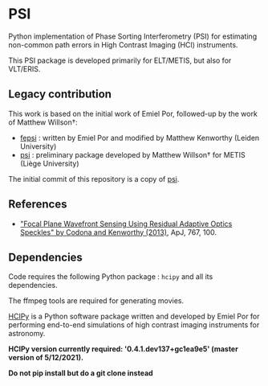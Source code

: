# PSI
Python implementation of Phase Sorting Interferometry (PSI) for estimating non-common path errors in High Contrast Imaging (HCI) instruments.

This PSI package is developed primarily for ELT/METIS, but also for VLT/ERIS.


## Legacy contribution
This work is based on the initial work of Emiel Por, followed-up by the work of Matthew Willson†:
- [fepsi](https://github.com/mkenworthy/fepsi) : written by Emiel Por and modified by Matthew Kenworthy (Leiden University)
- [psi](https://github.com/mwillson-astro/PSI/tree/master) : preliminary package developed by Matthew Willson† for METIS (Liège University)

The initial commit of this repository is a copy of [psi](https://github.com/mwillson-astro/PSI/tree/master).

## References
- ["Focal Plane Wavefront Sensing Using Residual Adaptive Optics Speckles" by Codona and Kenworthy (2013)](https://iopscience.iop.org/article/10.1088/0004-637X/767/2/100),  ApJ, 767, 100.

## Dependencies

Code requires the following Python package : `hcipy` and all its dependencies.

The ffmpeg tools are required for generating movies.

[HCIPy](https://github.com/ehpor/hcipy) is a Python software package written and developed by Emiel Por for performing end-to-end simulations of high contrast imaging instruments for astronomy.

**HCIPy version currently required: '0.4.1.dev137+gc1ea9e5' (master version of 5/12/2021).**

**Do not pip install but do a git clone instead**
